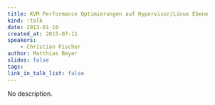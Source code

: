 ```yaml
---
title: KVM Performance Optimierungen auf Hypervisor/Linux Ebene
kind: :talk
date: 2013-01-10
created_at: 2015-07-11
speakers:
    - Christian Fischer
author: Matthias Beyer
slides: false
tags:
link_in_talk_list: false
---
```


No description.
